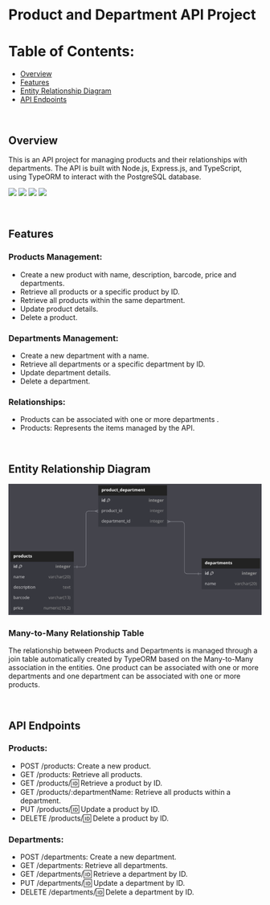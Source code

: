 # Product and Department API Project


# Table of Contents:
 - [Overview](#overview) 
 - [Features](#features)
 - [Entity Relationship Diagram](#diagram)
 - [API Endpoints](#endpoints)


<a id="overview"></a>

<br/>

## Overview

This is an API project for managing products and their relationships with departments. The API is built with Node.js, Express.js, and TypeScript, using TypeORM to interact with the PostgreSQL database.


<img src="https://cdn.jsdelivr.net/gh/devicons/devicon@latest/icons/typescript/typescript-original.svg" width=50 /> <img src="https://cdn.jsdelivr.net/gh/devicons/devicon@latest/icons/express/express-original-wordmark.svg" width=50/> <img src="https://cdn.jsdelivr.net/gh/devicons/devicon@latest/icons/nodejs/nodejs-original-wordmark.svg" width=50/> <img src="https://cdn.jsdelivr.net/gh/devicons/devicon@latest/icons/postgresql/postgresql-original-wordmark.svg" width=50/>


<a id="features"></a>

<br/>

## Features
### Products Management:

- Create a new product with name, description, barcode, price and departments.
- Retrieve all products or a specific product by ID.
- Retrieve all products within the same department.
- Update product details.
- Delete a product.

### Departments Management:

- Create a new department with a name.
- Retrieve all departments or a specific department by ID.
- Update department details.
- Delete a department.

### Relationships:

- Products can be associated with one or more departments .
- Products: Represents the items managed by the API.

<a id="diagram"></a>

</br>

## Entity Relationship Diagram

<img src="./readmeAssets/modeloRelacional.png"/> 



### Many-to-Many Relationship Table
The relationship between Products and Departments is managed through a join table automatically created by TypeORM based on the Many-to-Many association in the entities. One product can be associated with one or more departments and one department can be associated with one or more products. 

<a id="endpoints"></a>

<br/>

## API Endpoints

### Products:

- POST /products: Create a new product.
- GET /products: Retrieve all products.
- GET /products/:id: Retrieve a product by ID.
- GET /products/:departmentName: Retrieve all products within a department.
- PUT /products/:id: Update a product by ID.
- DELETE /products/:id: Delete a product by ID.

### Departments:

- POST /departments: Create a new department.
- GET /departments: Retrieve all departments.
- GET /departments/:id: Retrieve a department by ID.
- PUT /departments/:id: Update a department by ID.
- DELETE /departments/:id: Delete a department by ID.
